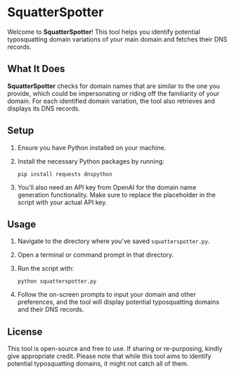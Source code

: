 # SquatterSpotter

Welcome to **SquatterSpotter**! This tool helps you identify potential typosquatting domain variations of your main domain and fetches their DNS records.

## What It Does

**SquatterSpotter** checks for domain names that are similar to the one you provide, which could be impersonating or riding off the familiarity of your domain. For each identified domain variation, the tool also retrieves and displays its DNS records.

## Setup

1. Ensure you have Python installed on your machine.
2. Install the necessary Python packages by running:
   ```
   pip install requests dnspython
   ```

3. You'll also need an API key from OpenAI for the domain name generation functionality. Make sure to replace the placeholder in the script with your actual API key.

## Usage

1. Navigate to the directory where you've saved `squatterspotter.py`.
2. Open a terminal or command prompt in that directory.
3. Run the script with:
   ```
   python squatterspotter.py
   ```

4. Follow the on-screen prompts to input your domain and other preferences, and the tool will display potential typosquatting domains and their DNS records.

## License

This tool is open-source and free to use. If sharing or re-purposing, kindly give appropriate credit. Please note that while this tool aims to identify potential typosquatting domains, it might not catch all of them.

